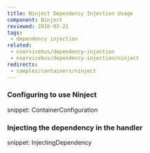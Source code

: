 ```yaml
---
title: Ninject Dependency Injection Usage
component: Ninject
reviewed: 2016-03-21
tags:
 - dependency injection
related:
 - nservicebus/dependency-injection
 - nservicebus/dependency-injection/ninject
redirects:
 - samples/containers/ninject
---
```


### Configuring to use Ninject

snippet: ContainerConfiguration


### Injecting the dependency in the handler

snippet: InjectingDependency